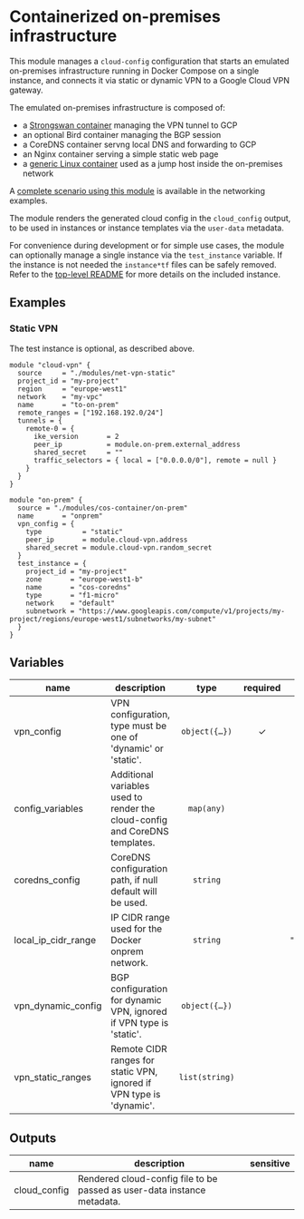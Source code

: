 # Containerized on-premises infrastructure

This module manages a `cloud-config` configuration that starts an emulated on-premises infrastructure running in Docker Compose on a single instance, and connects it via static or dynamic VPN to a Google Cloud VPN gateway.

The emulated on-premises infrastructure is composed of:

- a [Strongswan container](./docker-images/strongswan) managing the VPN tunnel to GCP
- an optional Bird container managing the BGP session
- a CoreDNS container servng local DNS and forwarding to GCP
- an Nginx container serving a simple static web page
- a [generic Linux container](./docker-images/toolbox) used as a jump host inside the on-premises network

A [complete scenario using this module](../../../networking/onprem-google-access-dns) is available in the networking examples.

The module renders the generated cloud config in the `cloud_config` output, to be used in instances or instance templates via the `user-data` metadata.

For convenience during development or for simple use cases, the module can optionally manage a single instance via the `test_instance` variable. If the instance is not needed the `instance*tf` files can be safely removed. Refer to the [top-level README](../README.md) for more details on the included instance.

## Examples

### Static VPN

The test instance is optional, as described above.

```hcl
module "cloud-vpn" {
  source     = "./modules/net-vpn-static"
  project_id = "my-project"
  region     = "europe-west1"
  network    = "my-vpc"
  name       = "to-on-prem"
  remote_ranges = ["192.168.192.0/24"]
  tunnels = {
    remote-0 = {
      ike_version       = 2
      peer_ip           = module.on-prem.external_address
      shared_secret     = ""
      traffic_selectors = { local = ["0.0.0.0/0"], remote = null }
    }
  }
}

module "on-prem" {
  source = "./modules/cos-container/on-prem"
  name       = "onprem"
  vpn_config = {
    type          = "static"
    peer_ip       = module.cloud-vpn.address
    shared_secret = module.cloud-vpn.random_secret
  }
  test_instance = {
    project_id = "my-project"
    zone       = "europe-west1-b"
    name       = "cos-coredns"
    type       = "f1-micro"
    network    = "default"
    subnetwork = "https://www.googleapis.com/compute/v1/projects/my-project/regions/europe-west1/subnetworks/my-subnet"
  }
}
```

<!-- BEGIN TFDOC -->

## Variables

| name | description | type | required | default |
|---|---|:---:|:---:|:---:|
| vpn_config | VPN configuration, type must be one of 'dynamic' or 'static'. | <code title="object&#40;&#123;&#10;  peer_ip        &#61; string&#10;  shared_secret  &#61; string&#10;  type           &#61; string&#10;  peer_ip2       &#61; string&#10;  shared_secret2 &#61; string&#10;&#125;&#41;">object&#40;&#123;&#8230;&#125;&#41;</code> | ✓ |  |
| config_variables | Additional variables used to render the cloud-config and CoreDNS templates. | <code>map&#40;any&#41;</code> |  | <code>&#123;&#125;</code> |
| coredns_config | CoreDNS configuration path, if null default will be used. | <code>string</code> |  | <code>null</code> |
| local_ip_cidr_range | IP CIDR range used for the Docker onprem network. | <code>string</code> |  | <code>&#34;192.168.192.0&#47;24&#34;</code> |
| vpn_dynamic_config | BGP configuration for dynamic VPN, ignored if VPN type is 'static'. | <code title="object&#40;&#123;&#10;  local_bgp_asn      &#61; number&#10;  local_bgp_address  &#61; string&#10;  peer_bgp_asn       &#61; number&#10;  peer_bgp_address   &#61; string&#10;  local_bgp_asn2     &#61; number&#10;  local_bgp_address2 &#61; string&#10;  peer_bgp_asn2      &#61; number&#10;  peer_bgp_address2  &#61; string&#10;&#125;&#41;">object&#40;&#123;&#8230;&#125;&#41;</code> |  | <code title="&#123;&#10;  local_bgp_asn      &#61; 64514&#10;  local_bgp_address  &#61; &#34;169.254.1.2&#34;&#10;  peer_bgp_asn       &#61; 64513&#10;  peer_bgp_address   &#61; &#34;169.254.1.1&#34;&#10;  local_bgp_asn2     &#61; 64514&#10;  local_bgp_address2 &#61; &#34;169.254.2.2&#34;&#10;  peer_bgp_asn2      &#61; 64520&#10;  peer_bgp_address2  &#61; &#34;169.254.2.1&#34;&#10;&#125;">&#123;&#8230;&#125;</code> |
| vpn_static_ranges | Remote CIDR ranges for static VPN, ignored if VPN type is 'dynamic'. | <code>list&#40;string&#41;</code> |  | <code>&#91;&#34;10.0.0.0&#47;8&#34;&#93;</code> |

## Outputs

| name | description | sensitive |
|---|---|:---:|
| cloud_config | Rendered cloud-config file to be passed as user-data instance metadata. |  |


<!-- END TFDOC -->
